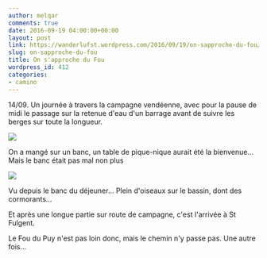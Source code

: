 ```yaml
---
author: melqar
comments: true
date: 2016-09-19 04:00:00+00:00
layout: post
link: https://wanderlufst.wordpress.com/2016/09/19/on-sapproche-du-fou/
slug: on-sapproche-du-fou
title: On s'approche du Fou
wordpress_id: 412
categories:
- camino
---
```


14/09. Un journée à travers la campagne vendéenne, avec pour la pause de midi le passage sur la retenue d'eau d'un barrage avant de suivre les berges sur toute la longueur.

[![](http://wanderlufst.files.wordpress.com/2016/09/wp-image-231057431jpg.jpg)](http://wanderlufst.files.wordpress.com/2016/09/wp-image-231057431jpg.jpg)

On a mangé sur un banc, un table de pique-nique aurait été la bienvenue... Mais le banc était pas mal non plus

[![](http://wanderlufst.files.wordpress.com/2016/09/wp-image-58665314jpg.jpg)](http://wanderlufst.files.wordpress.com/2016/09/wp-image-58665314jpg.jpg)

Vu depuis le banc du déjeuner... Plein d'oiseaux sur le bassin, dont des cormorants...

Et après une longue partie sur route de campagne, c'est l'arrivée à St Fulgent.

Le Fou du Puy n'est pas loin donc, mais le chemin n'y passe pas. Une autre fois...
